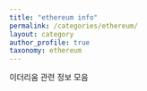 ```yaml
---
title: "ethereum info"
permalink: /categories/ethereum/
layout: category
author_profile: true
taxonomy: ethereum
---
```


이더리움 관련 정보 모음
